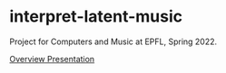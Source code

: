 # interpret-latent-music
Project for Computers and Music at EPFL, Spring 2022.

[Overview Presentation](https://docs.google.com/presentation/d/14C4IJDRSswYZF9_xA9hZGqht-zm_1Iw3Fto9kAC9XLg/edit)
